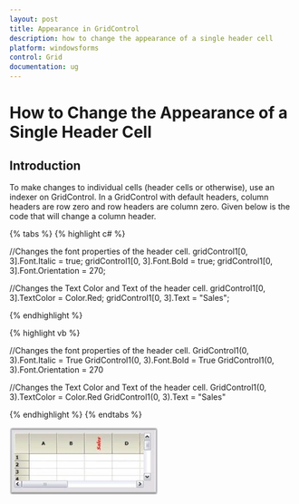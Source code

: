 ```yaml
---
layout: post
title: Appearance in GridControl
description: how to change the appearance of a single header cell
platform: windowsforms
control: Grid
documentation: ug
---
```


# How to Change the Appearance of a Single Header Cell

## Introduction

To make changes to individual cells (header cells or otherwise), use an indexer on GridControl. In a GridControl with default headers, column headers are row zero and row headers are column zero. Given below is the code that will change a column header.

{% tabs %}
{% highlight c# %}

//Changes the font properties of the header cell.
gridControl1[0, 3].Font.Italic = true; 
gridControl1[0, 3].Font.Bold = true; 
gridControl1[0, 3].Font.Orientation = 270;

//Changes the Text Color and Text of the header cell. 
gridControl1[0, 3].TextColor = Color.Red; 
gridControl1[0, 3].Text = "Sales";

{% endhighlight  %}

{% highlight vb %}

//Changes the font properties of the header cell.
GridControl1(0, 3).Font.Italic = True
GridControl1(0, 3).Font.Bold = True
GridControl1(0, 3).Font.Orientation = 270

//Changes the Text Color and Text of the header cell.
GridControl1(0, 3).TextColor = Color.Red
GridControl1(0, 3).Text = "Sales"

{% endhighlight  %}
{% endtabs %}

![](How-to-Change-the-Appearance-of-a-Single-Header-Ce_images/How-to-Change-the-Appearance-of-a-Single-Header-Ce_img1.jpeg)




